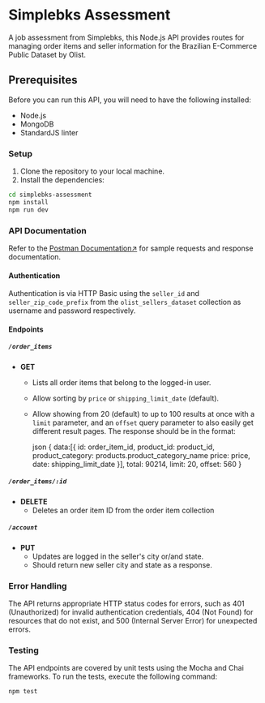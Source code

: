 # Simplebks Assessment

A job assessment from Simplebks, this Node.js API provides routes for managing order items and seller information for the Brazilian E-Commerce Public Dataset by Olist.

## Prerequisites

Before you can run this API, you will need to have the following installed:

* Node.js
* MongoDB
* StandardJS linter

### Setup

1. Clone the repository to your local machine.
2. Install the dependencies:

```bash
cd simplebks-assessment
npm install
npm run dev
```

### API Documentation

Refer to the [Postman Documentation↗](https://documenter.getpostman.com/view/25333551/2s9YeD8DN9) for sample requests and response documentation.

#### Authentication

Authentication is via HTTP Basic using the `seller_id` and `seller_zip_code_prefix` from the `olist_sellers_dataset` collection as username and password respectively.

#### Endpoints

##### `/order_items`

* **GET**
  * Lists all order items that belong to the logged-in user.
  * Allow sorting by `price` or `shipping_limit_date` (default).
  * Allow showing from 20 (default) to up to 100 results at once with a `limit` parameter, and an `offset` query parameter to also easily get different result pages. The response should be in the format:

    json
    {
     data:[{
      id: order_item_id,
      product_id: product_id,
      product_category: products.product_category_name
      price: price,
      date: shipping_limit_date
     }],
     total: 90214,
     limit: 20,
     offset: 560
    }

##### `/order_items/:id`

* **DELETE**
  * Deletes an order item ID from the order item collection

##### `/account`

* **PUT**
  * Updates are logged in the seller's city or/and state.
  * Should return new seller city and state as a response.

### Error Handling

The API returns appropriate HTTP status codes for errors, such as 401 (Unauthorized) for invalid authentication credentials, 404 (Not Found) for resources that do not exist, and 500 (Internal Server Error) for unexpected errors.

### Testing

The API endpoints are covered by unit tests using the Mocha and Chai frameworks. To run the tests, execute the following command:

```bash
npm test
```

